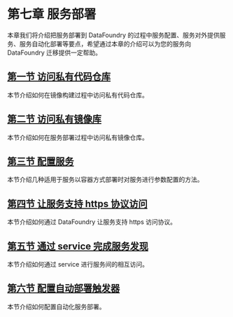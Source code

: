 # 第七章 服务部署

本章我们将介绍把服务部署到 DataFoundry 的过程中服务配置、服务对外提供服务、服务自动化部署等要点，希望通过本章的介绍可以为您的服务向 DataFoundry 迁移提供一定帮助。   

## [第一节 访问私有代码仓库](01_Access_Private_Code_Repos.md)  

本节介绍如何在镜像构建过程中访问私有代码仓库。
    
## [第二节 访问私有镜像库](02_Access_Private_Image_Registry.md)   

本节介绍如何在服务部署过程中访问私有镜像仓库。

## [第三节 配置服务](03_Config_Service.md)   

本节介绍几种适用于服务以容器方式部署时对服务进行参数配置的方法。
    
## [第四节 让服务支持 https 协议访问](04_Router_Configuration.md)   

本节介绍如何通过 DataFoundry 让服务支持 https 访问协议。
    
## [第五节 通过 service 完成服务发现](05_Service_Discovery.md)   

本节介绍如何通过 service 进行服务间的相互访问。

## [第六节 配置自动部署触发器](06_Config_Deploy_Trigger.md)   

本节介绍如何配置自动化服务部署。
